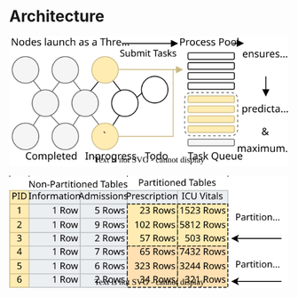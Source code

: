 # Architecture

![Parallelization Architecture](../res/graphs-parallel.svg)

![Partitioning](../res/graphs-partitioning.svg)